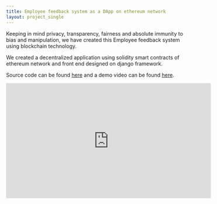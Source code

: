 ```yaml
---
title: Employee feedback system as a DApp on ethereum network
layout: project_single
---
```


Keeping in mind privacy, transparency, fairness and absolute immunity to bias and manipulation, we have created this Employee feedback system using blockchain technology.

We created a decentralized application using solidity smart contracts of ethereum network and front end designed on django framework.

Source code can be found [here](https://github.com/ABHISHEKVALSAN/EtherFeeds/tree/master/etherfeeds) and a demo video can be found [here](https://www.youtube.com/watch?v=-9j-L9PMPzo&t=125s).


<iframe width="560" height="315" src="https://www.youtube.com/embed/-9j-L9PMPzo" frameborder="0" allow="accelerometer; autoplay; encrypted-media; gyroscope; picture-in-picture" allowfullscreen></iframe>
